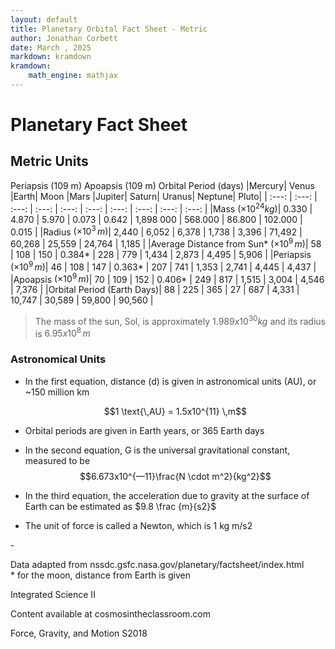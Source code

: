 ```yaml
---
layout: default
title: Planetary Orbital Fact Sheet - Metric
author: Jonathan Corbett
date: March , 2025
markdown: kramdown
kramdown:
    math_engine: mathjax
---
```

# Planetary Fact Sheet

## Metric Units



 

Periapsis (109 m) Apoapsis (109 m) Orbital Period (days)
|Mercury| Venus |Earth| Moon |Mars |Jupiter| Saturn| Uranus| Neptune| Pluto|
| :---: | :---: | :---: | :---: | :---: | :---: | :---: | :---: | :---: | :---: | 
|Mass $(\times 10^{24} kg)$| 0.330  | 4.870  | 5.970  | 0.073  | 0.642  | 1,898 000  | 568.000  | 86.800  | 102.000  | 0.015 |
|Radius $(\times 10^3 \, m)$| 2,440  | 6,052  | 6,378  | 1,738  | 3,396  | 71,492  | 60,268  | 25,559  | 24,764  | 1,185 |
|Average Distance from Sun* $(\times 10^9 \, m)$| 58  | 108  | 150  | 0.384\*  | 228  | 779  | 1,434  | 2,873  | 4,495  | 5,906 |
|Periapsis $(\times 10^9 \, m)$| 46  | 108  | 147  | 0.363\*  | 207  | 741  | 1,353  | 2,741  | 4,445  | 4,437 |
|Apoapsis $(\times 10^9 \, m)$| 70  | 109  | 152  | 0.406\*  | 249  | 817  | 1,515  | 3,004  | 4,546  | 7,376 |
|Orbital Period (Earth Days)| 88  | 225  | 365  | 27  | 687  | 4,331  | 10,747  | 30,589  | 59,800  | 90,560 |

>The mass of the sun, Sol, is approximately $1.989x10^{30} kg$ and its radius is $6.95x10^8 \, m$

### Astronomical Units

- In the first equation, distance (d) is given in astronomical units (AU), or \~150 million km 
  
  $$1 \text{\,AU} = 1.5x10^{11} \,m$$ 

- Orbital periods are given in Earth years, or 365 Earth days 

- In the second equation, G is the universal gravitational constant, measured to be 
  $$6.673x10^{—11}\frac{N \cdot m^2}{kg^2}$$

- In the third equation, the acceleration due to gravity at the surface of Earth can be estimated as $9.8 \frac {m}{s2}$

- The unit of force is called a Newton, which is 1 kg m/s2 

\- 

Data adapted from nssdc.gsfc.nasa.gov/planetary/factsheet/index.html   
\* for the moon, distance from Earth is given 

Integrated Science II 

Content available at cosmosintheclassroom.com 

Force, Gravity, and Motion S2018 
